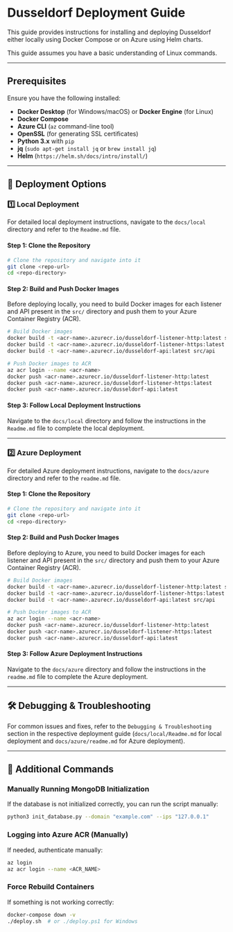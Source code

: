 # **Dusseldorf Deployment Guide**

This guide provides instructions for installing and deploying Dusseldorf either locally 
using Docker Compose or on Azure using Helm charts.  

This guide assumes you have a basic understanding of Linux commands.

---

## **Prerequisites**

Ensure you have the following installed:

- **Docker Desktop** (for Windows/macOS) or **Docker Engine** (for Linux)
- **Docker Compose**
- **Azure CLI** (`az` command-line tool)
- **OpenSSL** (for generating SSL certificates)
- **Python 3.x** with `pip`
- **jq** (`sudo apt-get install jq` or `brew install jq`)
- **Helm** (`https://helm.sh/docs/intro/install/`)

---

## **🚀 Deployment Options**

### **1️⃣ Local Deployment**

For detailed local deployment instructions, navigate to the `docs/local` directory and refer to the `Readme.md` file.

#### **Step 1: Clone the Repository**
```sh
# Clone the repository and navigate into it
git clone <repo-url>
cd <repo-directory>
```

#### **Step 2: Build and Push Docker Images**

Before deploying locally, you need to build Docker images for each listener and API present in the `src/` directory and push them to your Azure Container Registry (ACR).

```sh
# Build Docker images
docker build -t <acr-name>.azurecr.io/dusseldorf-listener-http:latest src/listener-http
docker build -t <acr-name>.azurecr.io/dusseldorf-listener-https:latest src/listener-https
docker build -t <acr-name>.azurecr.io/dusseldorf-api:latest src/api

# Push Docker images to ACR
az acr login --name <acr-name>
docker push <acr-name>.azurecr.io/dusseldorf-listener-http:latest
docker push <acr-name>.azurecr.io/dusseldorf-listener-https:latest
docker push <acr-name>.azurecr.io/dusseldorf-api:latest
```

#### **Step 3: Follow Local Deployment Instructions**

Navigate to the `docs/local` directory and follow the instructions in the `Readme.md` file to complete the local deployment.

---

### **2️⃣ Azure Deployment**

For detailed Azure deployment instructions, navigate to the `docs/azure` directory and refer to the `readme.md` file.

#### **Step 1: Clone the Repository**
```sh
# Clone the repository and navigate into it
git clone <repo-url>
cd <repo-directory>
```

#### **Step 2: Build and Push Docker Images**

Before deploying to Azure, you need to build Docker images for each listener and API present in the `src/` directory and push them to your Azure Container Registry (ACR).

```sh
# Build Docker images
docker build -t <acr-name>.azurecr.io/dusseldorf-listener-http:latest src/listener-http
docker build -t <acr-name>.azurecr.io/dusseldorf-listener-https:latest src/listener-https
docker build -t <acr-name>.azurecr.io/dusseldorf-api:latest src/api

# Push Docker images to ACR
az acr login --name <acr-name>
docker push <acr-name>.azurecr.io/dusseldorf-listener-http:latest
docker push <acr-name>.azurecr.io/dusseldorf-listener-https:latest
docker push <acr-name>.azurecr.io/dusseldorf-api:latest
```

#### **Step 3: Follow Azure Deployment Instructions**

Navigate to the `docs/azure` directory and follow the instructions in the `readme.md` file to complete the Azure deployment.

---

## **🛠 Debugging & Troubleshooting**

For common issues and fixes, refer to the `Debugging & Troubleshooting` section in the respective deployment guide (`docs/local/Readme.md` for local deployment and `docs/azure/readme.md` for Azure deployment).

---

## **📖 Additional Commands**

### **Manually Running MongoDB Initialization**
If the database is not initialized correctly, you can run the script manually:
```sh
python3 init_database.py --domain "example.com" --ips "127.0.0.1"
```

### **Logging into Azure ACR (Manually)**
If needed, authenticate manually:
```sh
az login
az acr login --name <ACR_NAME>
```

### **Force Rebuild Containers**
If something is not working correctly:
```sh
docker-compose down -v
./deploy.sh  # or ./deploy.ps1 for Windows
```